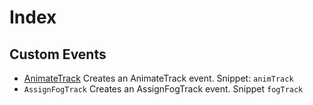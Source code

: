 # Index

## Custom Events

- <a href="./customEvents/animateTrack.md">AnimateTrack</a> Creates an AnimateTrack event. Snippet: `animTrack`
- `AssignFogTrack` Creates an AssignFogTrack event. Snippet `fogTrack`